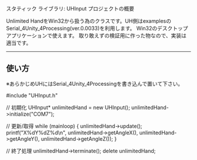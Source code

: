 ﻿スタティック ライブラリ: UHInput プロジェクトの概要

Unlimited HandをWin32から扱う為のクラスです。UH側はexamplesのSerial_4Unity_4Processing(ver.0.0033)を利用します。
Win32のデスクトップアプリケーションで使えます。
取り敢えずの検証用に作った物なので、実装は適当です。

--------------
使い方
--------------
※あらかじめUHにはSerial_4Unity_4Processingを書き込んで置いて下さい。

#include "UHInput.h"

// 初期化
UHInput* unlimitedHand = new UHInput();
unlimitedHand->initialize("COM7");


// 更新/取得
while (mainloop) {
	unlimitedHand->update();
	printf("X%dY%dZ%d\n", unlimitedHand->getAngleX(), unlimitedHand->getAngleY(), unlimitedHand->getAngleZ());
}


// 終了処理
unlimitedHand->terminate();
delete unlimitedHand;
